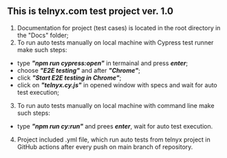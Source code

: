 ## This is telnyx.com test project ver. 1.0
1. Documentation for project (test cases) is located in the root directory in the "Docs" folder;
2. To run auto tests manually on local machine with Cypress test runner make such steps:
- type ***"npm run cypress:open"*** in termainal and press ***enter***;
- choose ***"E2E testing"*** and after ***"Chrome"***;
- click ***"Start E2E testing in Chrome"***;
- click on ***"telnyx.cy.js"*** in opened window with specs and wait for auto test execution;
3. To run auto tests manually on local machine with command line make such steps:
- type ***"npm run cy:run"*** and prees ***enter***, wait for auto test execution.
4. Project included .yml file, which run auto tests from telnyx project in GitHub actions after every push on main branch of repository.
